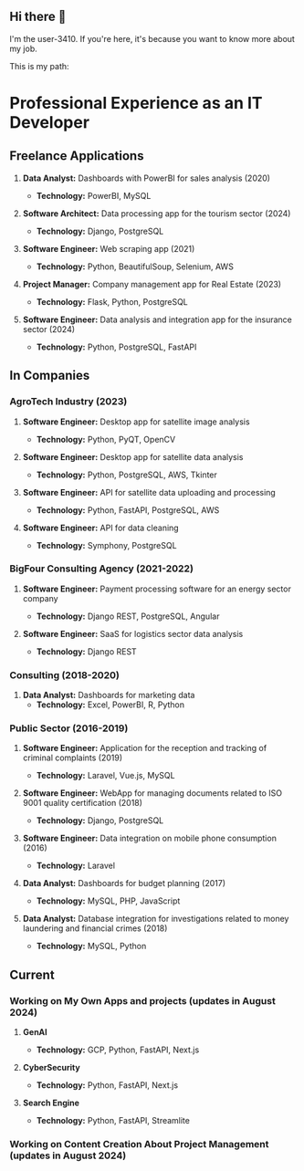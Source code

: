 ## Hi there 👋

I'm the user-3410. If you're here, it's because you want to know more about my job.

This is my path:

# Professional Experience as an IT Developer

## Freelance Applications

1. **Data Analyst:** Dashboards with PowerBI for sales analysis (2020)
   - **Technology:** PowerBI, MySQL

2. **Software Architect:** Data processing app for the tourism sector (2024)
   - **Technology:** Django, PostgreSQL

3. **Software Engineer:** Web scraping app (2021)
   - **Technology:** Python, BeautifulSoup, Selenium, AWS

4. **Project Manager:** Company management app for Real Estate (2023)
   - **Technology:** Flask, Python, PostgreSQL

5. **Software Engineer:** Data analysis and integration app for the insurance sector (2024)
   - **Technology:** Python, PostgreSQL, FastAPI

## In Companies

### AgroTech Industry (2023)

1. **Software Engineer:** Desktop app for satellite image analysis
   - **Technology:** Python, PyQT, OpenCV

2. **Software Engineer:** Desktop app for satellite data analysis
   - **Technology:** Python, PostgreSQL, AWS, Tkinter

3. **Software Engineer:** API for satellite data uploading and processing
   - **Technology:** Python, FastAPI, PostgreSQL, AWS

3. **Software Engineer:** API for data cleaning
   - **Technology:** Symphony, PostgreSQL
   
### BigFour Consulting Agency (2021-2022)

1. **Software Engineer:** Payment processing software for an energy sector company
   - **Technology:** Django REST, PostgreSQL, Angular

2. **Software Engineer:** SaaS for logistics sector data analysis
   - **Technology:** Django REST

### Consulting (2018-2020)

1. **Data Analyst:** Dashboards for marketing data
   - **Technology:** Excel, PowerBI, R, Python

### Public Sector (2016-2019)

1. **Software Engineer:** Application for the reception and tracking of criminal complaints (2019)
   - **Technology:** Laravel, Vue.js, MySQL

2. **Software Engineer:** WebApp for managing documents related to ISO 9001 quality certification (2018)
   - **Technology:** Django, PostgreSQL

3. **Software Engineer:** Data integration on mobile phone consumption (2016)
   - **Technology:** Laravel

4. **Data Analyst:** Dashboards for budget planning (2017)
   - **Technology:** MySQL, PHP, JavaScript

5. **Data Analyst:** Database integration for investigations related to money laundering and financial crimes (2018)
   - **Technology:** MySQL, Python

## Current

### Working on My Own Apps and projects (updates in August 2024)

1. **GenAI**
   - **Technology:** GCP, Python, FastAPI, Next.js

2. **CyberSecurity**
   - **Technology:** Python, FastAPI, Next.js

3. **Search Engine**
   - **Technology:** Python, FastAPI, Streamlite

### Working on Content Creation About Project Management (updates in August 2024)
